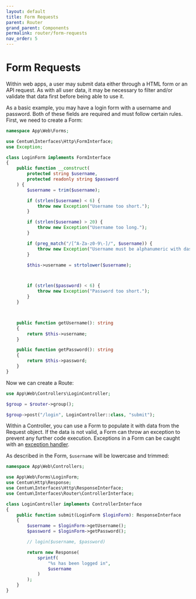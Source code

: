 ```yaml
---
layout: default
title: Form Requests
parent: Router
grand_parent: Components
permalink: router/form-requests
nav_order: 5
---
```




# Form Requests

Within web apps, a user may submit data either through a HTML form or an API request.
As with all user data, it may be necessary to filter and/or validate that data first before being able to use it.

As a basic example, you may have a login form with a username and password.
Both of these fields are required and must follow certain rules.
First, we need to create a Form:

```php
namespace App\Web\Forms;

use Centum\Interfaces\Http\FormInterface;
use Exception;

class LoginForm implements FormInterface
{
    public function __construct(
        protected string $username,
        protected readonly string $password
    ) {
        $username = trim($username);

        if (strlen($username) < 6) {
            throw new Exception("Username too short.");
        }

        if (strlen($username) > 20) {
            throw new Exception("Username too long.");
        }

        if (preg_match("/[^A-Za-z0-9\-]/", $username)) {
            throw new Exception("Username must be alphanumeric with dashes.");
        }

        $this->username = strtolower($username);



        if (strlen($password) < 6) {
            throw new Exception("Password too short.");
        }
    }



    public function getUsername(): string
    {
        return $this->username;
    }

    public function getPassword(): string
    {
        return $this->password;
    }
}
```

Now we can create a Route:

```php
use App\Web\Controllers\LoginController;

$group = $router->group();

$group->post("/login", LoginController::class, "submit");
```

Within a Controller, you can use a Form to populate it with data from the Request object.
If the data is not valid, a Form can throw an exception to prevent any further code execution.
Exceptions in a Form can be caught with an [exception handler](exception-handlers.md).

As described in the Form, `$username` will be lowercase and trimmed:

```php
namespace App\Web\Controllers;

use App\Web\Forms\LoginForm;
use Centum\Http\Response;
use Centum\Interfaces\Http\ResponseInterface;
use Centum\Interfaces\Router\ControllerInterface;

class LoginController implements ControllerInterface
{
    public function submit(LoginForm $loginForm): ResponseInterface
    {
        $username = $loginForm->getUsername();
        $password = $loginForm->getPassword();

        // login($username, $password)

        return new Response(
            sprintf(
                "%s has been logged in",
                $username
            )
        );
    }
}
```
